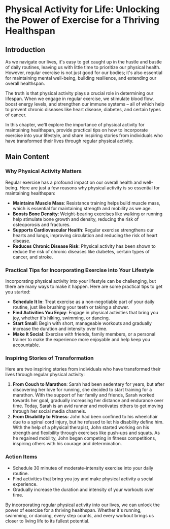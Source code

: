 # Physical Activity for Life: Unlocking the Power of Exercise for a Thriving Healthspan

## Introduction

As we navigate our lives, it's easy to get caught up in the hustle and bustle of daily routines, leaving us with little time to prioritize our physical health. However, regular exercise is not just good for our bodies; it's also essential for maintaining mental well-being, building resilience, and extending our overall healthspan.

The truth is that physical activity plays a crucial role in determining our lifespan. When we engage in regular exercise, we stimulate blood flow, boost energy levels, and strengthen our immune systems – all of which help to prevent chronic diseases like heart disease, diabetes, and certain types of cancer.

In this chapter, we'll explore the importance of physical activity for maintaining healthspan, provide practical tips on how to incorporate exercise into your lifestyle, and share inspiring stories from individuals who have transformed their lives through regular physical activity.

## Main Content

### Why Physical Activity Matters

Regular exercise has a profound impact on our overall health and well-being. Here are just a few reasons why physical activity is so essential for maintaining healthspan:

*   **Maintains Muscle Mass**: Resistance training helps build muscle mass, which is essential for maintaining strength and mobility as we age.
*   **Boosts Bone Density**: Weight-bearing exercises like walking or running help stimulate bone growth and density, reducing the risk of osteoporosis and fractures.
*   **Supports Cardiovascular Health**: Regular exercise strengthens our hearts and lungs, improving circulation and reducing the risk of heart disease.
*   **Reduces Chronic Disease Risk**: Physical activity has been shown to reduce the risk of chronic diseases like diabetes, certain types of cancer, and stroke.

### Practical Tips for Incorporating Exercise into Your Lifestyle

Incorporating physical activity into your lifestyle can be challenging, but there are many ways to make it happen. Here are some practical tips to get you started:

*   **Schedule It In**: Treat exercise as a non-negotiable part of your daily routine, just like brushing your teeth or taking a shower.
*   **Find Activities You Enjoy**: Engage in physical activities that bring you joy, whether it's hiking, swimming, or dancing.
*   **Start Small**: Begin with short, manageable workouts and gradually increase the duration and intensity over time.
*   **Make It Social**: Exercise with friends, family members, or a personal trainer to make the experience more enjoyable and help keep you accountable.

### Inspiring Stories of Transformation

Here are two inspiring stories from individuals who have transformed their lives through regular physical activity:

1.  **From Couch to Marathon**: Sarah had been sedentary for years, but after discovering her love for running, she decided to start training for a marathon. With the support of her family and friends, Sarah worked towards her goal, gradually increasing her distance and endurance over time. Today, Sarah is an avid runner and motivates others to get moving through her social media channels.
2.  **From Disability to Fitness**: John had been confined to his wheelchair due to a spinal cord injury, but he refused to let his disability define him. With the help of a physical therapist, John started working on his strength and flexibility through exercises like push-ups and squats. As he regained mobility, John began competing in fitness competitions, inspiring others with his courage and determination.

### Action Items

*   Schedule 30 minutes of moderate-intensity exercise into your daily routine.
*   Find activities that bring you joy and make physical activity a social experience.
*   Gradually increase the duration and intensity of your workouts over time.

By incorporating regular physical activity into our lives, we can unlock the power of exercise for a thriving healthspan. Whether it's running, swimming, or dancing, every step counts, and every workout brings us closer to living life to its fullest potential.

